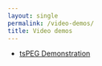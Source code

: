 ```yaml
---
layout: single
permalink: /video-demos/
title: Video demos
---
```


- [tsPEG Demonstration](https://youtu.be/iNL897ZLNMY)
